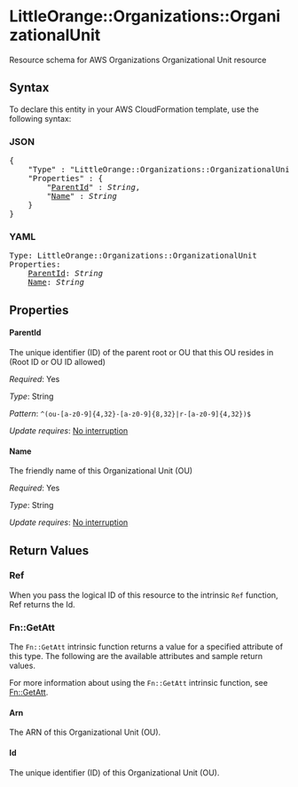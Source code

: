 # LittleOrange::Organizations::OrganizationalUnit

Resource schema for AWS Organizations Organizational Unit resource

## Syntax

To declare this entity in your AWS CloudFormation template, use the following syntax:

### JSON

<pre>
{
    "Type" : "LittleOrange::Organizations::OrganizationalUnit",
    "Properties" : {
        "<a href="#parentid" title="ParentId">ParentId</a>" : <i>String</i>,
        "<a href="#name" title="Name">Name</a>" : <i>String</i>
    }
}
</pre>

### YAML

<pre>
Type: LittleOrange::Organizations::OrganizationalUnit
Properties:
    <a href="#parentid" title="ParentId">ParentId</a>: <i>String</i>
    <a href="#name" title="Name">Name</a>: <i>String</i>
</pre>

## Properties

#### ParentId

The unique identifier (ID) of the parent root or OU that this OU resides in (Root ID or OU ID allowed)

_Required_: Yes

_Type_: String

_Pattern_: <code>^(ou-[a-z0-9]{4,32}-[a-z0-9]{8,32}|r-[a-z0-9]{4,32})$</code>

_Update requires_: [No interruption](https://docs.aws.amazon.com/AWSCloudFormation/latest/UserGuide/using-cfn-updating-stacks-update-behaviors.html#update-no-interrupt)

#### Name

The friendly name of this Organizational Unit (OU)

_Required_: Yes

_Type_: String

_Update requires_: [No interruption](https://docs.aws.amazon.com/AWSCloudFormation/latest/UserGuide/using-cfn-updating-stacks-update-behaviors.html#update-no-interrupt)

## Return Values

### Ref

When you pass the logical ID of this resource to the intrinsic `Ref` function, Ref returns the Id.

### Fn::GetAtt

The `Fn::GetAtt` intrinsic function returns a value for a specified attribute of this type. The following are the available attributes and sample return values.

For more information about using the `Fn::GetAtt` intrinsic function, see [Fn::GetAtt](https://docs.aws.amazon.com/AWSCloudFormation/latest/UserGuide/intrinsic-function-reference-getatt.html).

#### Arn

The ARN of this Organizational Unit (OU).

#### Id

The unique identifier (ID) of this Organizational Unit (OU).

